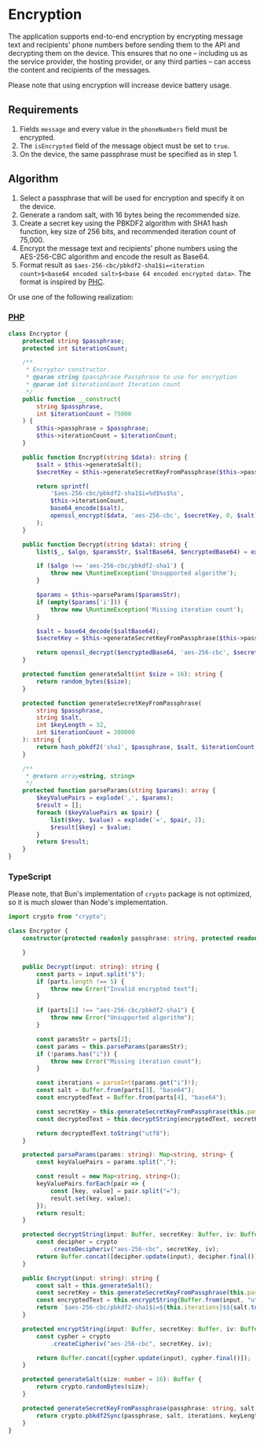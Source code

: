 # Encryption

The application supports end-to-end encryption by encrypting message text and recipients' phone numbers before sending them to the API and decrypting them on the device. This ensures that no one – including us as the service provider, the hosting provider, or any third parties – can access the content and recipients of the messages.

Please note that using encryption will increase device battery usage.

## Requirements

1. Fields `message` and every value in the `phoneNumbers` field must be encrypted.
2. The `isEncrypted` field of the message object must be set to `true`.
3. On the device, the same passphrase must be specified as in step 1.

## Algorithm

1. Select a passphrase that will be used for encryption and specify it on the device.
2. Generate a random salt, with 16 bytes being the recommended size.
3. Create a secret key using the PBKDF2 algorithm with SHA1 hash function, key size of 256 bits, and recommended iteration count of 75,000.
4. Encrypt the message text and recipients' phone numbers using the AES-256-CBC algorithm and encode the result as Base64.
5. Format result as `$aes-256-cbc/pbkdf2-sha1$i=<iteration count>$<base64 encoded salt>$<base 64 encoded encrypted data>`. The format is inspired by [PHC](https://github.com/P-H-C/phc-string-format/blob/master/phc-sf-spec.md).

Or use one of the following realization:

### [PHP](https://github.com/capcom6/android-sms-gateway-php/blob/master/src/Encryptor.php)

```php
class Encryptor {
    protected string $passphrase;
    protected int $iterationCount;

    /**
     * Encryptor constructor.
     * @param string $passphrase Passphrase to use for encryption
     * @param int $iterationCount Iteration count
     */
    public function __construct(
        string $passphrase,
        int $iterationCount = 75000
    ) {
        $this->passphrase = $passphrase;
        $this->iterationCount = $iterationCount;
    }

    public function Encrypt(string $data): string {
        $salt = $this->generateSalt();
        $secretKey = $this->generateSecretKeyFromPassphrase($this->passphrase, $salt, 32, $this->iterationCount);

        return sprintf(
            '$aes-256-cbc/pbkdf2-sha1$i=%d$%s$%s',
            $this->iterationCount,
            base64_encode($salt),
            openssl_encrypt($data, 'aes-256-cbc', $secretKey, 0, $salt)
        );
    }

    public function Decrypt(string $data): string {
        list($_, $algo, $paramsStr, $saltBase64, $encryptedBase64) = explode('$', $data);

        if ($algo !== 'aes-256-cbc/pbkdf2-sha1') {
            throw new \RuntimeException('Unsupported algorithm');
        }

        $params = $this->parseParams($paramsStr);
        if (empty($params['i'])) {
            throw new \RuntimeException('Missing iteration count');
        }

        $salt = base64_decode($saltBase64);
        $secretKey = $this->generateSecretKeyFromPassphrase($this->passphrase, $salt, 32, intval($params['i']));

        return openssl_decrypt($encryptedBase64, 'aes-256-cbc', $secretKey, 0, $salt);
    }

    protected function generateSalt(int $size = 16): string {
        return random_bytes($size);
    }

    protected function generateSecretKeyFromPassphrase(
        string $passphrase,
        string $salt,
        int $keyLength = 32,
        int $iterationCount = 300000
    ): string {
        return hash_pbkdf2('sha1', $passphrase, $salt, $iterationCount, $keyLength, true);
    }

    /**
     * @return array<string, string>
     */
    protected function parseParams(string $params): array {
        $keyValuePairs = explode(',', $params);
        $result = [];
        foreach ($keyValuePairs as $pair) {
            list($key, $value) = explode('=', $pair, 2);
            $result[$key] = $value;
        }
        return $result;
    }
}
```

### TypeScript

Please note, that Bun's implementation of `crypto` package is not optimized, so it is much slower than Node's implementation.

```typescript
import crypto from "crypto";

class Encryptor {
    constructor(protected readonly passphrase: string, protected readonly iterations: number = 75_000) {

    }

    public Decrypt(input: string): string {
        const parts = input.split("$");
        if (parts.length !== 5) {
            throw new Error("Invalid encrypted text");
        }

        if (parts[1] !== "aes-256-cbc/pbkdf2-sha1") {
            throw new Error("Unsupported algorithm");
        }

        const paramsStr = parts[2];
        const params = this.parseParams(paramsStr);
        if (!params.has("i")) {
            throw new Error("Missing iteration count");
        }

        const iterations = parseInt(params.get("i")!);
        const salt = Buffer.from(parts[3], "base64");
        const encryptedText = Buffer.from(parts[4], "base64");

        const secretKey = this.generateSecretKeyFromPassphrase(this.passphrase, salt, 32, iterations);
        const decryptedText = this.decryptString(encryptedText, secretKey, salt);

        return decryptedText.toString("utf8");
    }

    protected parseParams(params: string): Map<string, string> {
        const keyValuePairs = params.split(",");

        const result = new Map<string, string>();
        keyValuePairs.forEach(pair => {
            const [key, value] = pair.split("=");
            result.set(key, value);
        });
        return result;
    }

    protected decryptString(input: Buffer, secretKey: Buffer, iv: Buffer): Buffer {
        const decipher = crypto
            .createDecipheriv("aes-256-cbc", secretKey, iv);
        return Buffer.concat([decipher.update(input), decipher.final()]);
    }

    public Encrypt(input: string): string {
        const salt = this.generateSalt();
        const secretKey = this.generateSecretKeyFromPassphrase(this.passphrase, salt, 32, this.iterations);
        const encryptedText = this.encryptString(Buffer.from(input, "utf8"), secretKey, salt);
        return `$aes-256-cbc/pbkdf2-sha1$i=${this.iterations}$${salt.toString("base64")}$${encryptedText.toString("base64")}`;
    }

    protected encryptString(input: Buffer, secretKey: Buffer, iv: Buffer): Buffer {
        const cypher = crypto
            .createCipheriv("aes-256-cbc", secretKey, iv);

        return Buffer.concat([cypher.update(input), cypher.final()]);
    }

    protected generateSalt(size: number = 16): Buffer {
        return crypto.randomBytes(size);
    }

    protected generateSecretKeyFromPassphrase(passphrase: string, salt: Buffer, keyLength: number = 32, iterations: number = 75_000): Buffer {
        return crypto.pbkdf2Sync(passphrase, salt, iterations, keyLength, "sha1");
    }
}
```